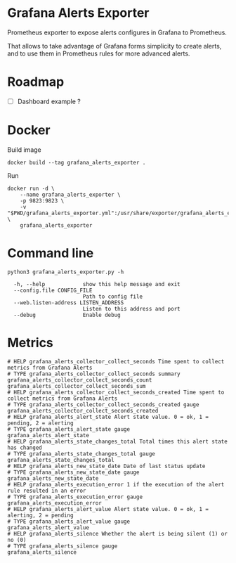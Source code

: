 # Grafana Alerts Exporter

Prometheus exporter to expose alerts configures in Grafana to Prometheus.

That allows to take advantage of Grafana forms simplicity to create alerts, and to use them in Prometheus rules for more advanced alerts. 

# Roadmap
- [ ] Dashboard example ?

# Docker

Build image

```
docker build --tag grafana_alerts_exporter .
```

Run

```
docker run -d \
    --name grafana_alerts_exporter \
    -p 9823:9823 \
    -v "$PWD/grafana_alerts_exporter.yml":/usr/share/exporter/grafana_alerts_exporter.yml \
    grafana_alerts_exporter
```

# Command line

```
python3 grafana_alerts_exporter.py -h

  -h, --help            show this help message and exit
  --config.file CONFIG_FILE
                        Path to config file
  --web.listen-address LISTEN_ADDRESS
                        Listen to this address and port
  --debug               Enable debug
```

# Metrics

```
# HELP grafana_alerts_collector_collect_seconds Time spent to collect metrics from Grafana Alerts
# TYPE grafana_alerts_collector_collect_seconds summary
grafana_alerts_collector_collect_seconds_count
grafana_alerts_collector_collect_seconds_sum
# HELP grafana_alerts_collector_collect_seconds_created Time spent to collect metrics from Grafana Alerts
# TYPE grafana_alerts_collector_collect_seconds_created gauge
grafana_alerts_collector_collect_seconds_created
# HELP grafana_alerts_alert_state Alert state value. 0 = ok, 1 = pending, 2 = alerting
# TYPE grafana_alerts_alert_state gauge
grafana_alerts_alert_state
# HELP grafana_alerts_state_changes_total Total times this alert state has changed
# TYPE grafana_alerts_state_changes_total gauge
grafana_alerts_state_changes_total
# HELP grafana_alerts_new_state_date Date of last status update
# TYPE grafana_alerts_new_state_date gauge
grafana_alerts_new_state_date
# HELP grafana_alerts_execution_error 1 if the execution of the alert rule resulted in an error
# TYPE grafana_alerts_execution_error gauge
grafana_alerts_execution_error
# HELP grafana_alerts_alert_value Alert state value. 0 = ok, 1 = alerting, 2 = pending
# TYPE grafana_alerts_alert_value gauge
grafana_alerts_alert_value
# HELP grafana_alerts_silence Whether the alert is being silent (1) or no (0)
# TYPE grafana_alerts_silence gauge
grafana_alerts_silence
```
